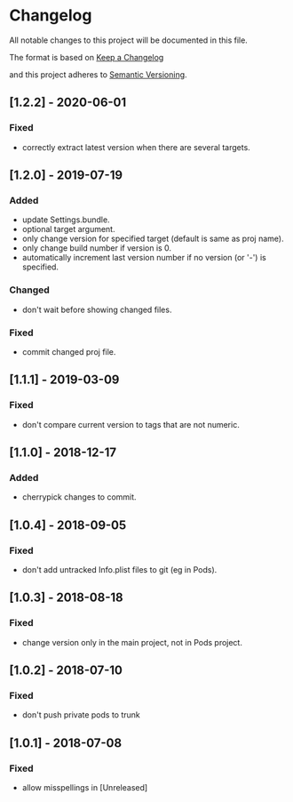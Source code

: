 # Changelog
All notable changes to this project will be documented in this file.

The format is based on [Keep a Changelog](http://keepachangelog.com/en/1.0.0/)

and this project adheres to [Semantic Versioning](http://semver.org/spec/v2.0.0.html).

## [1.2.2] - 2020-06-01

### Fixed
- correctly extract latest version when there are several targets.

## [1.2.0] - 2019-07-19

### Added
- update Settings.bundle.
- optional target argument.
- only change version for specified target (default is same as proj name).
- only change build number if version is 0.
- automatically increment last version number if no version (or '-') is specified.

### Changed
- don't wait before showing changed files.

### Fixed
- commit changed proj file.

## [1.1.1] - 2019-03-09

### Fixed
- don't compare current version to tags that are not numeric.

## [1.1.0] - 2018-12-17

### Added
- cherrypick changes to commit.

## [1.0.4] - 2018-09-05

### Fixed
- don't add untracked Info.plist files to git (eg in Pods).

## [1.0.3] - 2018-08-18

### Fixed
- change version only in the main project, not in Pods project.

## [1.0.2] - 2018-07-10

### Fixed
- don't push private pods to trunk

## [1.0.1] - 2018-07-08

### Fixed
- allow misspellings in [Unreleased]
